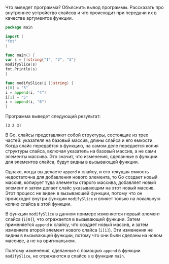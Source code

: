 Что выведет программа? Объяснить вывод программы. Рассказать про внутреннее устройство слайсов и что происходит при передачи их в качестве аргументов функции.

```go
package main

import (
"fmt"
)

func main() {
var s = []string{"1", "2", "3"}
modifySlice(s)
fmt.Println(s)
}

func modifySlice(i []string) {
i[0] = "3"
i = append(i, "4")
i[1] = "5"
i = append(i, "6")
}
```
Программа выведет следующий результат:

```shell
[3 2 3]
```

В Go, слайсы представляют собой структуры, состоящие из трех частей:
указателя на базовый массив, длины слайса и его емкости. Когда
слайс передаётся в функцию, на самом деле передается копия структуры слайса,
включая указатель на базовый массив, а не сами элементы массива.
Это значит, что изменения, сделанные в функции для элементов слайса,
будут видны в вызывающей функции.

Однако, когда вы делаете `append` к слайсу, и его текущая емкость недостаточна
для добавления нового элемента, то Go создает новый массив, копирует туда
элементы старого массива, добавляет новый элемент и затем делает слайс указывающим
на этот новый массив. Этот процесс не виден в вызывающей функции, потому что он
происходит внутри функции `modifySlice` и влияет только на локальную копию слайса
в этой функции.

В функции `modifySlice` в данном примере изменяется первый элемент слайса (`i[0]`),
что отражается в вызывающей функции. Затем применяется `append` к слайсу,
что создает новый массив, и затем изменяете второй элемент нового слайса (`i[1]`).
Эти изменения не видны в вызывающей функции, потому что они были сделаны на новом
массиве, а не на оригинальном.

Поэтому изменения, сделанные с помощью `append` в функции `modifySlice`,
не отражаются в слайсе `s` в функции `main`.
